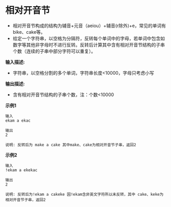 # 相对开音节 

- 相对开音节构成的结构为辅音+元音（aeiou）+辅音(r除外)+e，常见的单词有bike、cake等。
- 给定一个字符串，以空格为分隔符，反转每个单词中的字母，若单词中包含如数字等其他非字母时不进行反转。反转后计算其中含有相对开音节结构的子串个数（连续的子串中部分字符可以重复）。

**输入描述:**

- 字符串，以空格分割的多个单词，字符串长度<10000，字母只考虑小写

**输出描述:**

- 含有相对开音节结构的子串个数，注：个数<10000

**示例1**

```
输入
ekam a ekac

输出
2

说明: 反转后为 make a cake 其中make、cake为相对开音节子串，返回2
```

**示例2**

```
输入
!ekam a ekekac

输出
2

说明: 反转后为!ekam a cakeke 因!ekam含非英文字符所以未反转，其中 cake、keke为相对开音节子串，返回2
```

